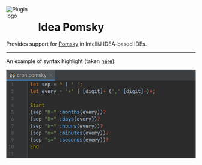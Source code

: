 <img align="left" width="85" height="85" src="https://raw.githubusercontent.com/lppedd/idea-pomsky/main/.github/images/logo.png" alt="Plugin logo">

# Idea Pomsky

Provides support for [Pomsky][1] in IntelliJ IDEA-based IDEs.

---

An example of syntax highlight (taken [here][2]):

![](.github/images/syntax-highlight.png "Syntax highlight example")

[1]: https://github.com/rulex-rs/pomsky
[2]: https://github.com/rulex-rs/pomsky/issues/42#issuecomment-1305237036
